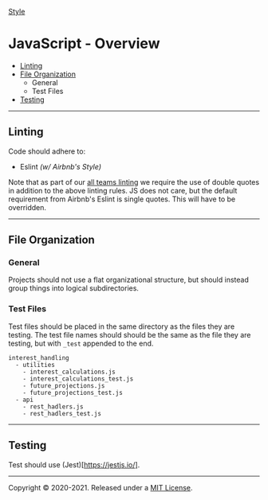 [Style](../README.md)

# JavaScript - Overview

  - [Linting](#linting)
  - [File Organization](#file-organization)
    - General
    - Test Files
  - [Testing](#testing)

---
## Linting

Code should adhere to:
  - Eslint *(w/ Airbnb's Style)*

Note that as part of our [all teams linting](../all_teams_linting.md) we require the use of double quotes in addition to the above linting rules. JS does not care, but the default requirement from Airbnb's Eslint is single quotes. This will have to be overridden.

---
## File Organization

### General

Projects should not use a flat organizational structure, but should instead group things into logical subdirectories. 

### Test Files

Test files should be placed in the same directory as the files they are testing. The test file names should should be the same as the file they are testing, but with `_test` appended to the end.
```
interest_handling
  - utilities
    - interest_calculations.js
    - interest_calculations_test.js
    - future_projections.js
    - future_projections_test.js
  - api
    - rest_hadlers.js
    - rest_hadlers_test.js
```

---
## Testing

Test should use (Jest)[https://jestjs.io/].

---
Copyright © 2020-2021. Released under a [MIT License](https://opensource.org/licenses/MIT).
